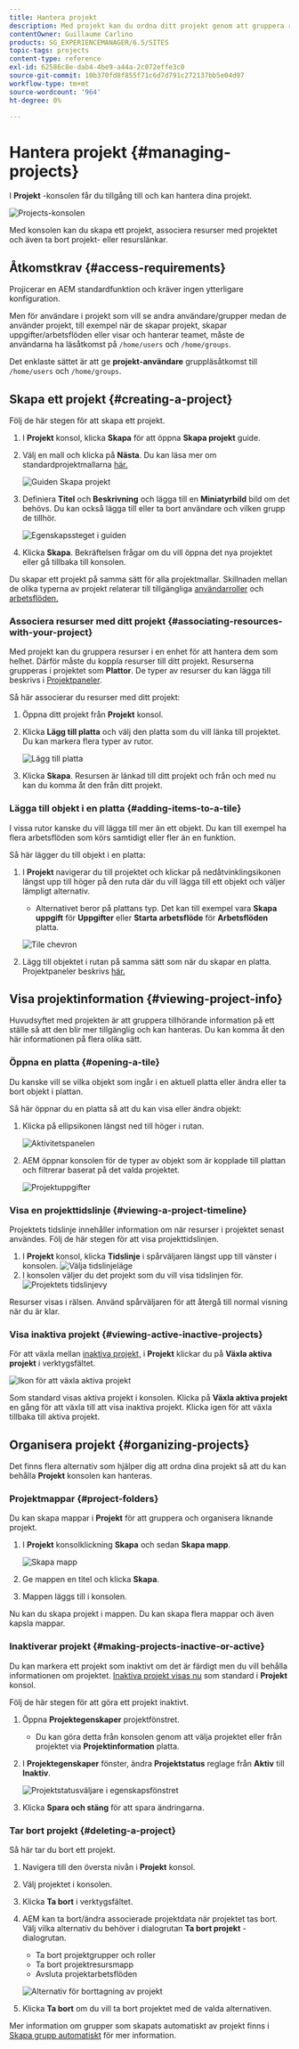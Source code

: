 ```yaml
---
title: Hantera projekt
description: Med projekt kan du ordna ditt projekt genom att gruppera resurser i en enhet som kan nås och hanteras i projektkonsolen
contentOwner: Guillaume Carlino
products: SG_EXPERIENCEMANAGER/6.5/SITES
topic-tags: projects
content-type: reference
exl-id: 62586c8e-dab4-4be9-a44a-2c072effe3c0
source-git-commit: 10b370fd8f855f71c6d7d791c272137bb5e04d97
workflow-type: tm+mt
source-wordcount: '964'
ht-degree: 0%

---
```



# Hantera projekt {#managing-projects}

I **Projekt** -konsolen får du tillgång till och kan hantera dina projekt.

![Projects-konsolen](assets/projects-console.png)

Med konsolen kan du skapa ett projekt, associera resurser med projektet och även ta bort projekt- eller resurslänkar.

## Åtkomstkrav {#access-requirements}

Projicerar en AEM standardfunktion och kräver ingen ytterligare konfiguration.

Men för användare i projekt som vill se andra användare/grupper medan de använder projekt, till exempel när de skapar projekt, skapar uppgifter/arbetsflöden eller visar och hanterar teamet, måste de användarna ha läsåtkomst på `/home/users` och `/home/groups`.

Det enklaste sättet är att ge **projekt-användare** gruppläsåtkomst till `/home/users` och `/home/groups`.

## Skapa ett projekt {#creating-a-project}

Följ de här stegen för att skapa ett projekt.

1. I **Projekt** konsol, klicka **Skapa** för att öppna **Skapa projekt** guide.
1. Välj en mall och klicka på **Nästa**. Du kan läsa mer om standardprojektmallarna [här.](/help/sites-authoring/projects.md#project-templates)

   ![Guiden Skapa projekt](assets/create-project-wizard.png)

1. Definiera **Titel** och **Beskrivning** och lägga till en **Miniatyrbild** bild om det behövs. Du kan också lägga till eller ta bort användare och vilken grupp de tillhör.

   ![Egenskapssteget i guiden](assets/create-project-wizard-properties.png)

1. Klicka **Skapa**. Bekräftelsen frågar om du vill öppna det nya projektet eller gå tillbaka till konsolen.

Du skapar ett projekt på samma sätt för alla projektmallar. Skillnaden mellan de olika typerna av projekt relaterar till tillgängliga [användarroller](/help/sites-authoring/projects.md) och [arbetsflöden.](/help/sites-authoring/projects-with-workflows.md)

### Associera resurser med ditt projekt {#associating-resources-with-your-project}

Med projekt kan du gruppera resurser i en enhet för att hantera dem som helhet. Därför måste du koppla resurser till ditt projekt. Resurserna grupperas i projektet som **Plattor**. De typer av resurser du kan lägga till beskrivs i [Projektpaneler](/help/sites-authoring/projects.md#project-tiles).

Så här associerar du resurser med ditt projekt:

1. Öppna ditt projekt från **Projekt** konsol.
1. Klicka **Lägg till platta** och välj den platta som du vill länka till projektet. Du kan markera flera typer av rutor.

   ![Lägg till platta](assets/project-add-tile.png)

1. Klicka **Skapa**. Resursen är länkad till ditt projekt och från och med nu kan du komma åt den från ditt projekt.

### Lägga till objekt i en platta {#adding-items-to-a-tile}

I vissa rutor kanske du vill lägga till mer än ett objekt. Du kan till exempel ha flera arbetsflöden som körs samtidigt eller fler än en funktion.

Så här lägger du till objekt i en platta:

1. I **Projekt** navigerar du till projektet och klickar på nedåtvinklingsikonen längst upp till höger på den ruta där du vill lägga till ett objekt och väljer lämpligt alternativ.

   * Alternativet beror på plattans typ. Det kan till exempel vara **Skapa uppgift** för **Uppgifter** eller **Starta arbetsflöde** för **Arbetsflöden** platta.

   ![Tile chevron](assets/project-tile-create-task.png)

1. Lägg till objektet i rutan på samma sätt som när du skapar en platta. Projektpaneler beskrivs [här.](/help/sites-authoring/projects.md#project-tiles)

## Visa projektinformation {#viewing-project-info}

Huvudsyftet med projekten är att gruppera tillhörande information på ett ställe så att den blir mer tillgänglig och kan hanteras. Du kan komma åt den här informationen på flera olika sätt.

### Öppna en platta {#opening-a-tile}

Du kanske vill se vilka objekt som ingår i en aktuell platta eller ändra eller ta bort objekt i plattan.

Så här öppnar du en platta så att du kan visa eller ändra objekt:

1. Klicka på ellipsikonen längst ned till höger i rutan.

   ![Aktivitetspanelen](assets/project-tile-tasks.png)

1. AEM öppnar konsolen för de typer av objekt som är kopplade till plattan och filtrerar baserat på det valda projektet.

   ![Projektuppgifter](assets/project-tasks.png)

### Visa en projekttidslinje {#viewing-a-project-timeline}

Projektets tidslinje innehåller information om när resurser i projektet senast användes. Följ de här stegen för att visa projekttidslinjen.

1. I **Projekt** konsol, klicka **Tidslinje** i spårväljaren längst upp till vänster i konsolen.
   ![Välja tidslinjeläge](assets/projects-timeline-rail.png)
2. I konsolen väljer du det projekt som du vill visa tidslinjen för.
   ![Projektets tidslinjevy](assets/project-timeline-view.png)

Resurser visas i rälsen. Använd spårväljaren för att återgå till normal visning när du är klar.

### Visa inaktiva projekt {#viewing-active-inactive-projects}

För att växla mellan [inaktiva projekt,](#making-projects-inactive-or-active) i **Projekt** klickar du på **Växla aktiva projekt** i verktygsfältet.

![Ikon för att växla aktiva projekt](assets/projects-toggle-active.png)

Som standard visas aktiva projekt i konsolen. Klicka på **Växla aktiva projekt** en gång för att växla till att visa inaktiva projekt. Klicka igen för att växla tillbaka till aktiva projekt.

## Organisera projekt {#organizing-projects}

Det finns flera alternativ som hjälper dig att ordna dina projekt så att du kan behålla **Projekt** konsolen kan hanteras.

### Projektmappar {#project-folders}

Du kan skapa mappar i **Projekt** för att gruppera och organisera liknande projekt.

1. I **Projekt** konsolklickning **Skapa** och sedan **Skapa mapp**.

   ![Skapa mapp](assets/project-create-folder.png)

1. Ge mappen en titel och klicka **Skapa**.

1. Mappen läggs till i konsolen.

Nu kan du skapa projekt i mappen. Du kan skapa flera mappar och även kapsla mappar.

### Inaktiverar projekt {#making-projects-inactive-or-active}

Du kan markera ett projekt som inaktivt om det är färdigt men du vill behålla informationen om projektet. [Inaktiva projekt visas nu](#viewing-active-inactive-projects) som standard i **Projekt** konsol.

Följ de här stegen för att göra ett projekt inaktivt.

1. Öppna **Projektegenskaper** projektfönstret.
   * Du kan göra detta från konsolen genom att välja projektet eller från projektet via **Projektinformation** platta.
1. I **Projektegenskaper** fönster, ändra **Projektstatus** reglage från **Aktiv** till **Inaktiv**.

   ![Projektstatusväljare i egenskapsfönstret](assets/project-status.png)

1. Klicka **Spara och stäng** för att spara ändringarna.

### Tar bort projekt {#deleting-a-project}

Så här tar du bort ett projekt.

1. Navigera till den översta nivån i **Projekt** konsol.
1. Välj projektet i konsolen.
1. Klicka **Ta bort** i verktygsfältet.
1. AEM kan ta bort/ändra associerade projektdata när projektet tas bort. Välj vilka alternativ du behöver i dialogrutan **Ta bort projekt** -dialogrutan.
   * Ta bort projektgrupper och roller
   * Ta bort projektresursmapp
   * Avsluta projektarbetsflöden

   ![Alternativ för borttagning av projekt](assets/project-delete-options.png)
1. Klicka **Ta bort** om du vill ta bort projektet med de valda alternativen.

Mer information om grupper som skapats automatiskt av projekt finns i [Skapa grupp automatiskt](/help/sites-authoring/projects.md#auto-group-creation) för mer information.
